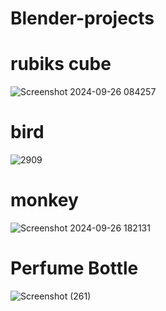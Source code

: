 # Blender-projects
# rubiks cube
![Screenshot 2024-09-26 084257](https://github.com/user-attachments/assets/bf188062-3b00-4213-bc05-b886b481cbce)
# bird
![2909](https://github.com/user-attachments/assets/9a90292e-f2d9-439a-8727-e2c77d90a8ba)
# monkey
![Screenshot 2024-09-26 182131](https://github.com/user-attachments/assets/97297699-92f7-4225-9a52-3ab234965abc)
# Perfume Bottle

![Screenshot (261)](https://github.com/user-attachments/assets/0db2dc38-eb0b-4d31-bf47-2eb833374a2f)
